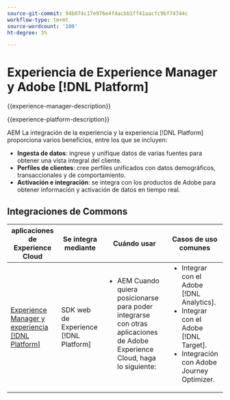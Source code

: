 ```yaml
---
source-git-commit: 94b074c17e976e4f4acbb1ff41aacfc9bf74744c
workflow-type: tm+mt
source-wordcount: '100'
ht-degree: 3%

---
```



# Experiencia de Experience Manager y Adobe [!DNL Platform]

{{experience-manager-description}}

{{experience-platform-description}}

AEM La integración de la experiencia y la experiencia [!DNL Platform] proporciona varios beneficios, entre los que se incluyen:

+ **Ingesta de datos**: ingrese y unifique datos de varias fuentes para obtener una vista integral del cliente.
+ **Perfiles de clientes**: cree perfiles unificados con datos demográficos, transaccionales y de comportamiento.
+ **Activación e integración**: se integra con los productos de Adobe para obtener información y activación de datos en tiempo real.

## Integraciones de Commons

<table>
    <thead>
        <tr>
            <th>aplicaciones de Experience Cloud</th>
            <th>Se integra mediante</th>
            <th>Cuándo usar</th>
            <th>Casos de uso comunes</th>
        </tr>
    </thead>
    <tbody>
        <tr>
            <td><a href="https://experienceleague.adobe.com/docs/experience-manager-learn/sites/integrations/experience-platform/web-sdk.html?lang=es" target="_blank" rel="noreferrer">Experience Manager y experiencia [!DNL Platform]</a></td>
            <td>SDK web de Experience [!DNL Platform]</td>
            <td>
                <ul style="margin-top: 0;">
                    <li>AEM Cuando quiera posicionarse para poder integrarse con otras aplicaciones de Adobe Experience Cloud, haga lo siguiente:</li>
                </ul>
            </td>
            <td>
                <ul style="margin-top: 0;">
                  <li>Integrar con el Adobe [!DNL Analytics].</li>
                  <li>Integrar con el Adobe [!DNL Target].</li>
                  <li>Integración con Adobe Journey Optimizer.</li>
                </ul>
            </td>
        </tr>        
    </tbody>          
</table>
